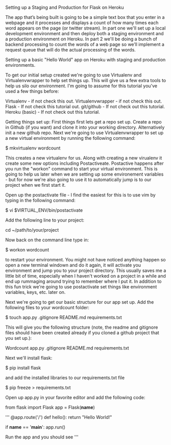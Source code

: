 Setting up a Staging and Production for Flask on Heroku

The app that’s being built is going to be a simple text box that you enter in a webpage and it processes and displays a count of how many times each word appears on the page (or twitter stream). In part one we'll set up a local development environment and then deploy both a staging environment and a production environment on Heroku. In part 2 we'll be doing a bunch of backend processing to count the words of a web page so we’ll implement a request queue that will do the actual processing of the words.

Setting up a basic "Hello World" app on Heroku with staging and production environments.

To get our initial setup created we're going to use Virtualenv and Virtualenvwrapper to help set things up. This will give us a few extra tools to help us silo our environment. I'm going to assume for this tutorial you've used a few things before:

Virtualenv - if not check this out.
Virtualenvwrapper - if not check this out.
Flask - If not check this tutorial out.
git/github - If not check out this tutorial.
Heroku (basic) - If not check out this tutorial.

Getting things set up:
First things first lets get a repo set up. Create a repo in Github (if you want) and clone it into your working directory. Alternatively init a new github repo. Next we're going to use Virtualenvwrapper to set up a new virtual environment by running the following command:

$ mkvirtualenv wordcount

This creates a new virtualenv for us. Along with creating a new virualenv it create some new options including Postactiveate. Postactive happens after you run the "workon" command to start your virtual environment. This is going to help us later when we are setting up some environement variables - but for now we're also going to use it to automatically jump is to our project when we first start it.

Open up the postactivate file - I find the easiest for this is to use vim by typing in the following command:

$ vi $VIRTUAL_ENV/bin/postactivate

Add the following line to your project:

cd ~/path/to/your/project

Now back on the command line type in:

$ workon wordcount

to restart your environment. You might not have noticed anything happen so open a new terminal windown and do it again, it will activate you environment and jump you to your project directory. This usually saves me a little bit of time, especially when I haven't worked on a project in a while and end up rummaging around trying to remember where I put it. In addition to this fun trick we're going to use postactivate set things like environment variables, keys, etc. later on.

Next we're going to get our basic structure for our app set up. Add the following files to your wordcount folder:

$ touch app.py .gitignore README.md requirements.txt

This will give you the following structure (note, the readme and gitignore files should have been created already if you cloned a github project that you set up.):

Wordcount
    app.py
    .gitignore
    README.md
    requirements.txt

Next we'll install flask:

$ pip install flask

and add the installed libraries to our requirements.txt file

$ pip freeze > requirements.txt

Open up app.py in your favorite editor and add the following code:

from flask import Flask
app = Flask(__name__)

'''
@app.route('/')
def hello():
    return "Hello World!"

if __name__ == '__main__':
    app.run()

Run the app and you should see
'''

































